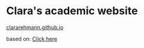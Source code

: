 # Clara's academic website

[clararehmann.github.io](https://clararehmann.github.io)

based on: [Click here](https://h01000110.github.io/windows-95/)
